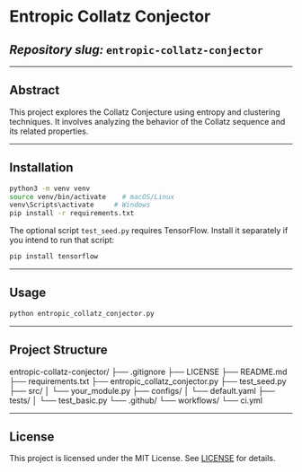 # Entropic Collatz Conjector

## _Repository slug:_ `entropic-collatz-conjector`

---

## Abstract

This project explores the Collatz Conjecture using entropy and clustering techniques. It involves analyzing the behavior of the Collatz sequence and its related properties.

---

## Installation

```bash
python3 -m venv venv
source venv/bin/activate    # macOS/Linux
venv\Scripts\activate     # Windows
pip install -r requirements.txt
```

The optional script `test_seed.py` requires TensorFlow. Install it separately if you
intend to run that script:

```bash
pip install tensorflow
```

---

## Usage

```bash
python entropic_collatz_conjector.py
```

---

## Project Structure

entropic-collatz-conjector/
├── .gitignore
├── LICENSE
├── README.md
├── requirements.txt
├── entropic_collatz_conjector.py
├── test_seed.py
├── src/
│ └── your_module.py
├── configs/
│ └── default.yaml
├── tests/
│ └── test_basic.py
└── .github/
└── workflows/
└── ci.yml

---

## License

This project is licensed under the MIT License. See [LICENSE](LICENSE) for details.
